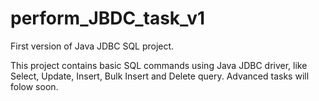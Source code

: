 # perform_JBDC_task_v1
First version of Java JDBC SQL project.

This project contains basic SQL commands using Java JDBC driver, like Select, Update, Insert, Bulk Insert and Delete query.
Advanced tasks will folow soon.
